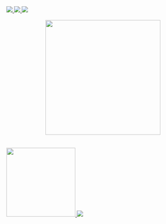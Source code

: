 <div align="left">
    <a href="https://twitch.tv/jh0n_c" target="_blank"> <img src="https://img.shields.io/badge/Twitch-9146FF?style=for-the-badge&logo=twitch&logoColor=white" /> </a>
    <a href="https://t.me/jh0n_c" target="_blank"> <img src="https://img.shields.io/badge/Telegram-2CA5E0?style=for-the-badge&logo=telegram&logoColor=white" /> </a>
    <a href="https://instagram.com/jhon2c" target="_blank"><img src="https://img.shields.io/badge/-Instagram-%23E4405F?style=for-the-badge&logo=instagram&logoColor=white" target="_blank"></a>
  <br/><br/>
</div>
<a href="https://github.com/jhon2c">
  <div align="center"><img height="300em" src="https://i.ibb.co/vsV9HsF/Png-Item-1349655.png" /></div>
  <div align="left">
    <br/><br/>
<span>
    <img height="180em" src="https://github-readme-stats.vercel.app/api?username=jhon2c&theme=midnight-purple&show_icons=true&include_all_commits=true&count_private=true"/>
  </span>
  <span>
    <img src="https://github-readme-stats.vercel.app/api/top-langs/?username=jhon2c&layout=compact&theme=midnight-purple" />
</span>
</div>
</a>
